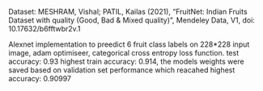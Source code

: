 Dataset: MESHRAM, Vishal; PATIL, Kailas (2021), “FruitNet: Indian Fruits Dataset with quality (Good, Bad & Mixed quality)”, Mendeley Data, V1, doi: 10.17632/b6fftwbr2v.1

Alexnet implementation to preedict 6 fruit class labels on 228*228 input image, adam optimiseer, categorical cross entropy loss function.
test accuracy: 0.93
highest train accuracy: 0.914, 
the models weights were saved based on validation set performance which reacahed highest accuracy: 0.90997
